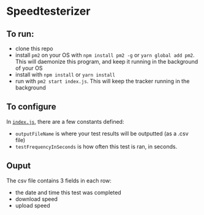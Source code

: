 # Speedtesterizer

## To run:
- clone this repo
- install `pm2` on your OS with `npm install pm2 -g` or `yarn global add pm2`.  This will daemonize this program, and keep it running in the background of your OS
- install with `npm install` or `yarn install`
- run with `pm2 start index.js`.  This will keep the tracker running in the background

## To configure
In [`index.js`](/index.js), there are a few constants defined:
  - `outputFileName` is where your test results will be outputted (as a .csv file)
  - `testFrequencyInSeconds` is how often this test is ran, in seconds.

## Ouput
The csv file contains 3 fields in each row:
- the date and time this test was completed
- download speed
- upload speed